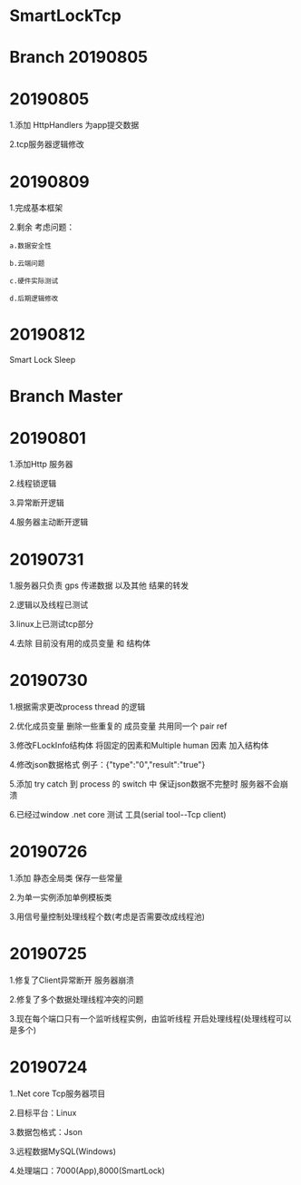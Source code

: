 # SmartLockTcp
# Branch 20190805 
# 20190805
  1.添加 HttpHandlers 为app提交数据
  
  2.tcp服务器逻辑修改
# 20190809
  1.完成基本框架
  
  2.剩余 考虑问题：
  
    a.数据安全性
    
    b.云端问题
    
    c.硬件实际测试
    
    d.后期逻辑修改
# 20190812
  Smart Lock Sleep
# Branch Master
# 20190801
  1.添加Http 服务器

  2.线程锁逻辑

  3.异常断开逻辑

  4.服务器主动断开逻辑
# 20190731
  1.服务器只负责 gps 传递数据 以及其他 结果的转发

  2.逻辑以及线程已测试

  3.linux上已测试tcp部分

  4.去除 目前没有用的成员变量 和 结构体
# 20190730
  1.根据需求更改process thread 的逻辑 

  2.优化成员变量 删除一些重复的 成员变量 共用同一个 pair ref

  3.修改FLockInfo结构体 将固定的因素和Multiple human 因素 加入结构体

  4.修改json数据格式 例子：{"type":"0","result":"true"}

  5.添加 try catch 到 process 的 switch 中 保证json数据不完整时 服务器不会崩溃

  6.已经过window .net core 测试 工具(serial tool--Tcp client)
# 20190726
  1.添加 静态全局类 保存一些常量

  2.为单一实例添加单例模板类

  3.用信号量控制处理线程个数(考虑是否需要改成线程池)
# 20190725
  1.修复了Client异常断开 服务器崩溃

  2.修复了多个数据处理线程冲突的问题

  3.现在每个端口只有一个监听线程实例，由监听线程 开启处理线程(处理线程可以是多个)
# 20190724
  1..Net core Tcp服务器项目

  2.目标平台：Linux

  3.数据包格式：Json

  3.远程数据MySQL(Windows)

  4.处理端口：7000(App),8000(SmartLock)
  
